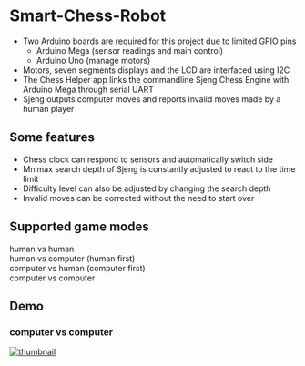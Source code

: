 # Smart-Chess-Robot
- Two Arduino boards are required for this project due to limited GPIO pins  
  - Arduino Mega (sensor readings and main control)  
  - Arduino Uno (manage motors)  
- Motors, seven segments displays and the LCD are interfaced using I2C  
- The Chess Helper app links the commandline Sjeng Chess Engine with Arduino Mega through serial UART  
- Sjeng outputs computer moves and reports invalid moves made by a human player   
## Some features
- Chess clock can respond to sensors and automatically switch side  
- Mnimax search depth of Sjeng is constantly adjusted to react to the time limit  
- Difficulty level can also be adjusted by changing the search depth  
- Invalid moves can be corrected without the need to start over
## Supported game modes
human vs human  
human vs computer (human first)  
computer vs human (computer first)  
computer vs computer  
## Demo
### computer vs computer  
[![thumbnail](https://img.youtube.com/vi/QaSgTOTe4k4/0.jpg)](https://www.youtube.com/watch?v=QaSgTOTe4k4 "Smart Chess Robot Demo")
